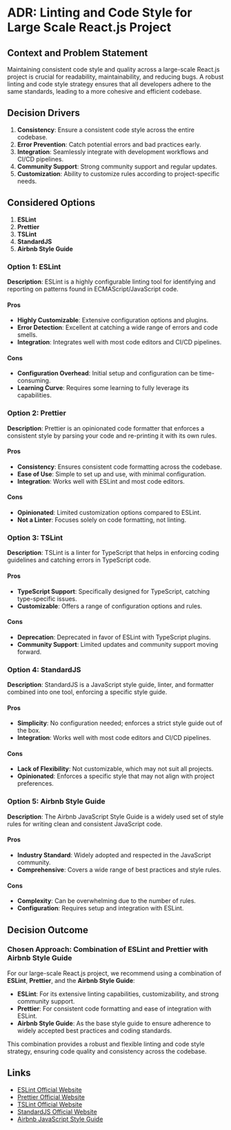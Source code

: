 # ADR: Linting and Code Style for Large Scale React.js Project

## Context and Problem Statement

Maintaining consistent code style and quality across a large-scale React.js project is crucial for readability, maintainability, and reducing bugs. A robust linting and code style strategy ensures that all developers adhere to the same standards, leading to a more cohesive and efficient codebase.

## Decision Drivers

1. **Consistency**: Ensure a consistent code style across the entire codebase.
2. **Error Prevention**: Catch potential errors and bad practices early.
3. **Integration**: Seamlessly integrate with development workflows and CI/CD pipelines.
4. **Community Support**: Strong community support and regular updates.
5. **Customization**: Ability to customize rules according to project-specific needs.

## Considered Options

1. **ESLint**
2. **Prettier**
3. **TSLint**
4. **StandardJS**
5. **Airbnb Style Guide**

### Option 1: ESLint

**Description**: ESLint is a highly configurable linting tool for identifying and reporting on patterns found in ECMAScript/JavaScript code.

#### Pros
- **Highly Customizable**: Extensive configuration options and plugins.
- **Error Detection**: Excellent at catching a wide range of errors and code smells.
- **Integration**: Integrates well with most code editors and CI/CD pipelines.

#### Cons
- **Configuration Overhead**: Initial setup and configuration can be time-consuming.
- **Learning Curve**: Requires some learning to fully leverage its capabilities.

### Option 2: Prettier

**Description**: Prettier is an opinionated code formatter that enforces a consistent style by parsing your code and re-printing it with its own rules.

#### Pros
- **Consistency**: Ensures consistent code formatting across the codebase.
- **Ease of Use**: Simple to set up and use, with minimal configuration.
- **Integration**: Works well with ESLint and most code editors.

#### Cons
- **Opinionated**: Limited customization options compared to ESLint.
- **Not a Linter**: Focuses solely on code formatting, not linting.

### Option 3: TSLint

**Description**: TSLint is a linter for TypeScript that helps in enforcing coding guidelines and catching errors in TypeScript code.

#### Pros
- **TypeScript Support**: Specifically designed for TypeScript, catching type-specific issues.
- **Customizable**: Offers a range of configuration options and rules.

#### Cons
- **Deprecation**: Deprecated in favor of ESLint with TypeScript plugins.
- **Community Support**: Limited updates and community support moving forward.

### Option 4: StandardJS

**Description**: StandardJS is a JavaScript style guide, linter, and formatter combined into one tool, enforcing a specific style guide.

#### Pros
- **Simplicity**: No configuration needed; enforces a strict style guide out of the box.
- **Integration**: Works well with most code editors and CI/CD pipelines.

#### Cons
- **Lack of Flexibility**: Not customizable, which may not suit all projects.
- **Opinionated**: Enforces a specific style that may not align with project preferences.

### Option 5: Airbnb Style Guide

**Description**: The Airbnb JavaScript Style Guide is a widely used set of style rules for writing clean and consistent JavaScript code.

#### Pros
- **Industry Standard**: Widely adopted and respected in the JavaScript community.
- **Comprehensive**: Covers a wide range of best practices and style rules.

#### Cons
- **Complexity**: Can be overwhelming due to the number of rules.
- **Configuration**: Requires setup and integration with ESLint.

## Decision Outcome

### Chosen Approach: **Combination of ESLint and Prettier with Airbnb Style Guide**

For our large-scale React.js project, we recommend using a combination of **ESLint**, **Prettier**, and the **Airbnb Style Guide**:

- **ESLint**: For its extensive linting capabilities, customizability, and strong community support.
- **Prettier**: For consistent code formatting and ease of integration with ESLint.
- **Airbnb Style Guide**: As the base style guide to ensure adherence to widely accepted best practices and coding standards.

This combination provides a robust and flexible linting and code style strategy, ensuring code quality and consistency across the codebase.

## Links

- [ESLint Official Website](https://eslint.org/)
- [Prettier Official Website](https://prettier.io/)
- [TSLint Official Website](https://palantir.github.io/tslint/)
- [StandardJS Official Website](https://standardjs.com/)
- [Airbnb JavaScript Style Guide](https://github.com/airbnb/javascript)
